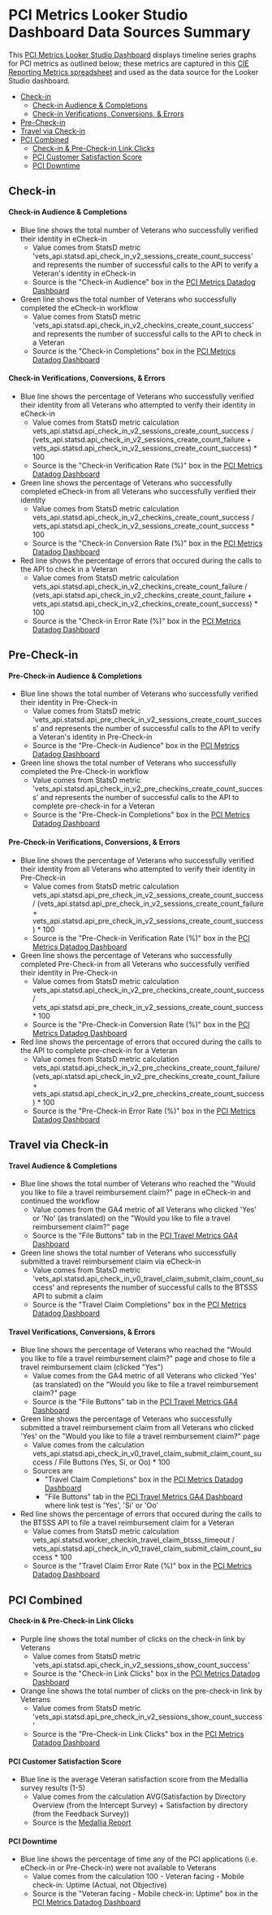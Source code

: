 # PCI Metrics Looker Studio Dashboard Data Sources Summary

This [PCI Metrics Looker Studio Dashboard](https://lookerstudio.google.com/reporting/07cf45d3-d464-4e0b-b905-40bcf34f4602/page/TlJ0C) displays timeline series graphs for PCI metrics as outlined below; these metrics are captured in this [CIE Reporting Metrics spreadsheet](https://docs.google.com/spreadsheets/d/1dj3CpR-wLljqydLhwO4GEgvmzLBOUSHIqxM1LIYmHTc/edit?gid=737742016#gid=737742016) and used as the data source for the Looker Studio dashboard.

- [Check-in](#check-in)
  - [Check-in Audience & Completions](#check---in-audience-&-completions)
  - [Check-in Verifications, Conversions, & Errors](#check---in-verifications,-conversions,-&-errors)
- [Pre-Check-in](#pre-check-in)
- [Travel via Check-in](#travel-via-check-in)
- [PCI Combined](#pci-combined)
  - [Check-in & Pre-Check-in Link Clicks](#check---in-&-pre---check---in-link-clicks)
  - [PCI Customer Satisfaction Score](#pci-customer-satisfaction-score)
  - [PCI Downtime](#pci-downtime)

## Check-in
  
  #### Check-in Audience & Completions
  - Blue line shows the total number of Veterans who successfully verified their identity in eCheck-in
    - Value comes from StatsD metric 'vets_api.statsd.api_check_in_v2_sessions_create_count_success' and represents the number of successful calls to the API to verify a Veteran's identity in eCheck-in
    - Source is the "Check-in Audience" box in the [PCI Metrics Datadog Dashboard](https://vagov.ddog-gov.com/dashboard/be6-5ki-272?fromUser=false&refresh_mode=sliding&view=spans&from_ts=1719328454518&to_ts=1721920454518&live=true)
  - Green line shows the total number of Veterans who successfully completed the eCheck-in workflow 
    - Value comes from StatsD metric 'vets_api.statsd.api_check_in_v2_checkins_create_count_success' and represents the number of successful calls to the API to check in a Veteran
    - Source is the "Check-in Completions" box in the [PCI Metrics Datadog Dashboard](https://vagov.ddog-gov.com/dashboard/be6-5ki-272?fromUser=false&refresh_mode=sliding&view=spans&from_ts=1719328454518&to_ts=1721920454518&live=true)

  #### Check-in Verifications, Conversions, & Errors
  - Blue line shows the percentage of Veterans who successfully verified their identity from all Veterans who attempted to verify their identity in eCheck-in
    - Value comes from StatsD metric calculation
      vets_api.statsd.api_check_in_v2_sessions_create_count_success / 
      (vets_api.statsd.api_check_in_v2_sessions_create_count_failure + vets_api.statsd.api_check_in_v2_sessions_create_count_success) * 100
    - Source is the "Check-in Verification Rate (%)" box in the [PCI Metrics Datadog Dashboard](https://vagov.ddog-gov.com/dashboard/be6-5ki-272?fromUser=false&refresh_mode=sliding&view=spans&from_ts=1719328454518&to_ts=1721920454518&live=true)
  - Green line shows the percentage of Veterans who successfully completed eCheck-in from all Veterans who successfully verified their identity
    - Value comes from StatsD metric calculation
      vets_api.statsd.api_check_in_v2_checkins_create_count_success / 
      vets_api.statsd.api_check_in_v2_sessions_create_count_success * 100
    - Source is the "Check-in Conversion Rate (%)" box in the [PCI Metrics Datadog Dashboard](https://vagov.ddog-gov.com/dashboard/be6-5ki-272?fromUser=false&refresh_mode=sliding&view=spans&from_ts=1719328454518&to_ts=1721920454518&live=true)
  - Red line shows the percentage of errors that occured during the calls to the API to check in a Veteran
    - Value comes from StatsD metric calculation
      vets_api.statsd.api_check_in_v2_checkins_create_count_failure / 
      (vets_api.statsd.api_check_in_v2_checkins_create_count_failure + vets_api.statsd.api_check_in_v2_checkins_create_count_success) * 100
    - Source is the "Check-in Error Rate (%)" box in the [PCI Metrics Datadog Dashboard](https://vagov.ddog-gov.com/dashboard/be6-5ki-272?fromUser=false&refresh_mode=sliding&view=spans&from_ts=1719328454518&to_ts=1721920454518&live=true)

## Pre-Check-in
  #### Pre-Check-in Audience & Completions
  - Blue line shows the total number of Veterans who successfully verified their identity in Pre-Check-in
    - Value comes from StatsD metric 'vets_api.statsd.api_pre_check_in_v2_sessions_create_count_success' and represents the number of successful calls to the API to verify a Veteran's identity in Pre-Check-in
    - Source is the "Pre-Check-in Audience" box in the [PCI Metrics Datadog Dashboard](https://vagov.ddog-gov.com/dashboard/be6-5ki-272?fromUser=false&refresh_mode=sliding&view=spans&from_ts=1719328454518&to_ts=1721920454518&live=true)
  - Green line shows the total number of Veterans who successfully completed the Pre-Check-in workflow 
    - Value comes from StatsD metric 'vets_api.statsd.api_check_in_v2_pre_checkins_create_count_success' and represents the number of successful calls to the API to complete pre-check-in for a Veteran
    - Source is the "Pre-Check-in Completions" box in the [PCI Metrics Datadog Dashboard](https://vagov.ddog-gov.com/dashboard/be6-5ki-272?fromUser=false&refresh_mode=sliding&view=spans&from_ts=1719328454518&to_ts=1721920454518&live=true)

  #### Pre-Check-in Verifications, Conversions, & Errors
  - Blue line shows the percentage of Veterans who successfully verified their identity from all Veterans who attempted to verify their identity in Pre-Check-in
    - Value comes from StatsD metric calculation
      vets_api.statsd.api_pre_check_in_v2_sessions_create_count_success / 
      (vets_api.statsd.api_pre_check_in_v2_sessions_create_count_failure + vets_api.statsd.api_pre_check_in_v2_sessions_create_count_success) * 100
    - Source is the "Pre-Check-in Verification Rate (%)" box in the [PCI Metrics Datadog Dashboard](https://vagov.ddog-gov.com/dashboard/be6-5ki-272?fromUser=false&refresh_mode=sliding&view=spans&from_ts=1719328454518&to_ts=1721920454518&live=true)
  - Green line shows the percentage of Veterans who successfully completed Pre-Check-in from all Veterans who successfully verified their identity in Pre-Check-in
    - Value comes from StatsD metric calculation
      vets_api.statsd.api_check_in_v2_pre_checkins_create_count_success / 
      vets_api.statsd.api_pre_check_in_v2_sessions_create_count_success * 100
    - Source is the "Pre-Check-in Conversion Rate (%)" box in the [PCI Metrics Datadog Dashboard](https://vagov.ddog-gov.com/dashboard/be6-5ki-272?fromUser=false&refresh_mode=sliding&view=spans&from_ts=1719328454518&to_ts=1721920454518&live=true)
  - Red line shows the percentage of errors that occured during the calls to the API to complete pre-check-in for a Veteran
    - Value comes from StatsD metric calculation
      vets_api.statsd.api_check_in_v2_pre_checkins_create_count_failure/ 
      (vets_api.statsd.api_check_in_v2_pre_checkins_create_count_failure + vets_api.statsd.api_check_in_v2_pre_checkins_create_count_success) * 100
    - Source is the "Pre-Check-in Error Rate (%)" box in the [PCI Metrics Datadog Dashboard](https://vagov.ddog-gov.com/dashboard/be6-5ki-272?fromUser=false&refresh_mode=sliding&view=spans&from_ts=1719328454518&to_ts=1721920454518&live=true)

## Travel via Check-in

  #### Travel Audience & Completions
  - Blue line shows the total number of Veterans who reached the "Would you like to file a travel reimbursement claim?" page in eCheck-in and continued the workflow
    - Value comes from the GA4 metric of all Veterans who clicked 'Yes' or 'No' (as translated) on the "Would you like to file a travel reimbursement claim?" page
    - Source is the "File Buttons" tab in the [PCI Travel Metrics GA4 Dashboard](https://analytics.google.com/analytics/web/#/analysis/p419143770/edit/tPiLrf3xTV6yL_RPS8eFEA)
  - Green line shows the total number of Veterans who successfully submitted a travel reimbursement claim via eCheck-in  
    - Value comes from StatsD metric 'vets_api.statsd.api_check_in_v0_travel_claim_submit_claim_count_success' and represents the number of successful calls to the BTSSS API to submit a claim
    - Source is the "Travel Claim Completions" box in the [PCI Metrics Datadog Dashboard](https://vagov.ddog-gov.com/dashboard/be6-5ki-272?fromUser=false&refresh_mode=sliding&view=spans&from_ts=1719328454518&to_ts=1721920454518&live=true)

  #### Travel Verifications, Conversions, & Errors
  - Blue line shows the percentage of Veterans who reached the "Would you like to file a travel reimbursement claim?" page and chose to file a travel reimbursement claim (clicked "Yes")
    - Value comes from the GA4 metric of all Veterans who clicked 'Yes' (as translated) on the "Would you like to file a travel reimbursement claim?" page
    - Source is the "File Buttons" tab in the [PCI Travel Metrics GA4 Dashboard](https://analytics.google.com/analytics/web/#/analysis/p419143770/edit/tPiLrf3xTV6yL_RPS8eFEA)
  - Green line shows the percentage of Veterans who successfully submitted a travel reimbursement claim from all  Veterans who clicked 'Yes' on the "Would you like to file a travel reimbursement claim?" page
    - Value comes from the calculation
      vets_api.statsd.api_check_in_v0_travel_claim_submit_claim_count_success / File Buttons (Yes, Si, or Oo) * 100
    - Sources are
      - "Travel Claim Completions" box in the [PCI Metrics Datadog Dashboard](https://vagov.ddog-gov.com/dashboard/be6-5ki-272?fromUser=false&refresh_mode=sliding&view=spans&from_ts=1719328454518&to_ts=1721920454518&live=true)
      - "File Buttons" tab in the [PCI Travel Metrics GA4 Dashboard](https://analytics.google.com/analytics/web/#/analysis/p419143770/edit/tPiLrf3xTV6yL_RPS8eFEA) where link test is 'Yes', 'Si' or 'Oo'
  - Red line shows the percentage of errors that occured during the calls to the BTSSS API to file a travel reimbursement claim for a Veteran
    - Value comes from StatsD metric calculation
      vets_api.statsd.worker_checkin_travel_claim_btsss_timeout / 
      vets_api.statsd.api_check_in_v0_travel_claim_submit_claim_count_success * 100
    - Source is the "Travel Claim Error Rate (%)" box in the [PCI Metrics Datadog Dashboard](https://vagov.ddog-gov.com/dashboard/be6-5ki-272?fromUser=false&refresh_mode=sliding&view=spans&from_ts=1719328454518&to_ts=1721920454518&live=true)

## PCI Combined
  #### Check-in & Pre-Check-in Link Clicks
  - Purple line shows the total number of clicks on the check-in link by Veterans
    - Value comes from StatsD metric 'vets_api.statsd.api_check_in_v2_sessions_show_count_success'
    - Source is the "Check-in Link Clicks" box in the [PCI Metrics Datadog Dashboard](https://vagov.ddog-gov.com/dashboard/be6-5ki-272?fromUser=false&refresh_mode=sliding&view=spans&from_ts=1719328454518&to_ts=1721920454518&live=true)
  - Orange line shows the total number of clicks on the pre-check-in link by Veterans
    - Value comes from StatsD metric 'vets_api.statsd.api_pre_check_in_v2_sessions_show_count_success'
    - Source is the "Pre-Check-in Link Clicks" box in the [PCI Metrics Datadog Dashboard](https://vagov.ddog-gov.com/dashboard/be6-5ki-272?fromUser=false&refresh_mode=sliding&view=spans&from_ts=1719328454518&to_ts=1721920454518&live=true)
  
  #### PCI Customer Satisfaction Score
  - Blue line is the average Veteran satisfaction score from the Medallia survey results (1-5)
    - Value comes from the calculation
      AVG(Satisfaction by Directory Overview (from the Intercept Survey) + Satisfaction by directory (from the Feedback Survey))
    - Source is the [Medallia Report](https://va-gov.domo.com/page/825663825?userId=748391715)
  
  #### PCI Downtime
  - Blue line shows the percentage of time any of the PCI applications (i.e. eCheck-in or Pre-Check-in) were not available to Veterans 
    - Value comes from the calculation
      100 - Veteran facing - Mobile check-in: Uptime (Actual, not Objective)
    - Source is the "Veteran facing - Mobile check-in: Uptime" box in the [PCI Metrics Datadog Dashboard](https://vagov.ddog-gov.com/dashboard/be6-5ki-272?fromUser=false&refresh_mode=sliding&view=spans&from_ts=1719328454518&to_ts=1721920454518&live=true)
    
